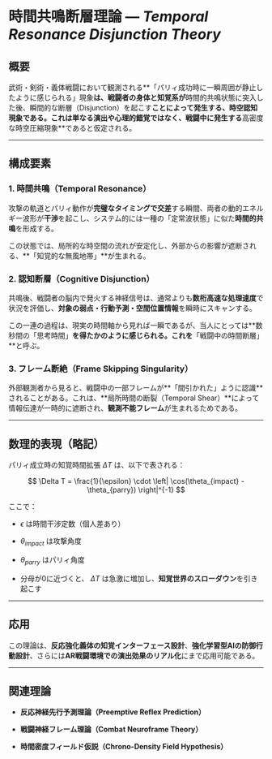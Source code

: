 時間共鳴断層理論 — _Temporal Resonance Disjunction Theory_
==================================================

概要
--

武術・剣術・義体戦闘において観測される\*\*「パリィ成功時に一瞬周囲が静止したように感じられる」現象**は、戦闘者の身体と知覚系が**時間的共鳴状態に突入した後、瞬間的な断層（Disjunction）を起こす**ことによって発生する、時空認知現象である。これは単なる演出や心理的錯覚ではなく、戦闘中に発生する**高密度な時空圧縮現象\*\*であると仮定される。

* * *

構成要素
----

### 1\. 時間共鳴（Temporal Resonance）

攻撃の軌道とパリィ動作が**完璧なタイミングで交差**する瞬間、両者の動的エネルギー波形が**干渉**を起こし、システム的には一種の「定常波状態」に似た**時間的共鳴**を形成する。

この状態では、局所的な時空間の流れが安定化し、外部からの影響が遮断される、\*\*「知覚的な無風地帯」\*\*が生まれる。

### 2\. 認知断層（Cognitive Disjunction）

共鳴後、戦闘者の脳内で発火する神経信号は、通常よりも**数桁高速な処理速度**で状況を評価し、**対象の弱点・行動予測・空間位置情報**を瞬時にスキャンする。

この一連の過程は、現実の時間軸から見れば一瞬であるが、当人にとっては\*\*数秒間の「思考時間」**を得たかのように感じられる。これを**「戦闘中の時間断層」\*\*と呼ぶ。

### 3\. フレーム断絶（Frame Skipping Singularity）

外部観測者から見ると、戦闘中の一部フレームが\*\*「間引かれた」ように認識\*\*されることがある。これは、\*\*局所時間の断裂（Temporal Shear）\*\*によって情報伝達が一時的に遮断され、**観測不能フレーム**が生まれるためである。

* * *

数理的表現（略記）
---------

パリィ成立時の知覚時間拡張  $\Delta T$  は、以下で表される：

$$
\Delta T = \frac{1}{\epsilon} \cdot \left| \cos(\theta_{impact} - \theta_{parry}) \right|^{-1}
$$

ここで：

*    $\epsilon$  は時間干渉定数（個人差あり）
    
*    $\theta_{impact}$  は攻撃角度
    
*    $\theta_{parry}$  はパリィ角度
    
*   分母が0に近づくと、 $\Delta T$  は急激に増加し、**知覚世界のスローダウン**を引き起こす
    

* * *

応用
--

この理論は、**反応強化義体の知覚インターフェース設計**、**強化学習型AIの防御行動設計**、さらには**AR戦闘環境での演出効果のリアル化**にまで応用可能である。

* * *

関連理論
----

*   **反応神経先行予測理論（Preemptive Reflex Prediction）**
    
*   **戦闘神経フレーム理論（Combat Neuroframe Theory）**
    
*   **時間密度フィールド仮説（Chrono-Density Field Hypothesis）**